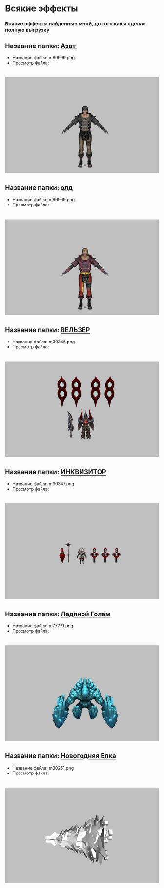 # Всякие эффекты
### Всякие эффекты найденные мной, до того как я сделал полную выгрузку


## Название папки: [Азат](Азат/)
- Название файла: m89999.png
- Просмотр файла:
# ![m89999.png](Азат/m89999.png)


## Название папки: [олд](Азат/олд/)
- Название файла: m89999.png
- Просмотр файла:
# ![m89999.png](Азат/олд/m89999.png)

## Название папки: [ВЕЛЬЗЕР](ВЕЛЬЗЕР/)
- Название файла: m30346.png
- Просмотр файла:
# ![m30346.png](ВЕЛЬЗЕР/m30346.png)

## Название папки: [ИНКВИЗИТОР](ИНКВИЗИТОР/)
- Название файла: m30347.png
- Просмотр файла:
# ![m30347.png](ИНКВИЗИТОР/m30347.png)

## Название папки: [Ледяной Голем](Ледяной%20Голем/)
- Название файла: m77771.png
- Просмотр файла:
# ![m77771.png](Ледяной%20Голем/m77771.png)

## Название папки: [Новогодняя Елка](Новогодняя%20Елка/)
- Название файла: m30251.png
- Просмотр файла:
# ![m30251.png](Новогодняя%20Елка/m30251.png)

